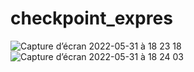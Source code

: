 # checkpoint_expres
![Capture d’écran 2022-05-31 à 18 23 18](https://user-images.githubusercontent.com/58308471/171258099-cf59ac71-9973-485a-b548-b5d4b53056db.png)
![Capture d’écran 2022-05-31 à 18 24 03](https://user-images.githubusercontent.com/58308471/171258235-a06696dc-a9bb-41da-9805-86a669a0d0d8.png)
